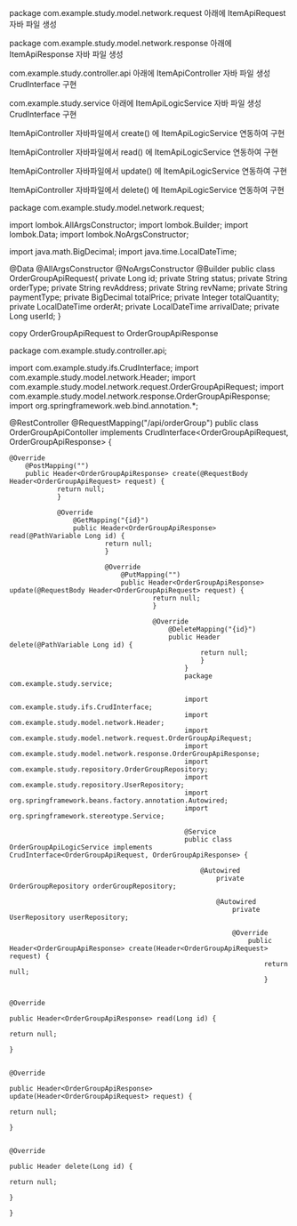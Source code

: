 package com.example.study.model.network.request 아래에 
ItemApiRequest 자바 파일 생성

package com.example.study.model.network.response 아래에
ItemApiResponse 자바 파일 생성

com.example.study.controller.api 아래에
ItemApiController 자바 파일 생성 CrudInterface 구현

com.example.study.service 아래에
ItemApiLogicService 자바 파일 생성 CrudInterface 구현

ItemApiController 자바파일에서 create() 에 ItemApiLogicService 연동하여 구현

ItemApiController 자바파일에서 read() 에 ItemApiLogicService 연동하여 구현

ItemApiController 자바파일에서 update() 에 ItemApiLogicService 연동하여 구현

ItemApiController 자바파일에서 delete() 에 ItemApiLogicService 연동하여 구현

package com.example.study.model.network.request;

import lombok.AllArgsConstructor;
import lombok.Builder;
import lombok.Data;
import lombok.NoArgsConstructor;

import java.math.BigDecimal;
import java.time.LocalDateTime;

@Data
@AllArgsConstructor
@NoArgsConstructor
@Builder
public class OrderGroupApiRequest{
   private Long id;
   private String status;
   private String orderType;
   private String revAddress;
   private String revName;
   private String paymentType;
   private BigDecimal totalPrice;
   private Integer totalQuantity;
   private LocalDateTime orderAt;
   private LocalDateTime arrivalDate;
   private Long userId;
 }

 copy OrderGroupApiRequest to OrderGroupApiResponse

package com.example.study.controller.api;

import com.example.study.ifs.CrudInterface;
import com.example.study.model.network.Header;
import com.example.study.model.network.request.OrderGroupApiRequest;
import com.example.study.model.network.response.OrderGroupApiResponse;
import org.springframework.web.bind.annotation.*;

@RestController
@RequestMapping("/api/orderGroup")
public class OrderGroupApiContoller implements CrudInterface<OrderGroupApiRequest, OrderGroupApiResponse> {

    @Override
        @PostMapping("")
	    public Header<OrderGroupApiResponse> create(@RequestBody Header<OrderGroupApiRequest> request) {
	            return null;
		        }

			    @Override
			        @GetMapping("{id}")
				    public Header<OrderGroupApiResponse> read(@PathVariable Long id) {
				            return null;
					        }

						    @Override
						        @PutMapping("")
							    public Header<OrderGroupApiResponse> update(@RequestBody Header<OrderGroupApiRequest> request) {
							            return null;
								        }

									    @Override
									        @DeleteMapping("{id}")
										    public Header delete(@PathVariable Long id) {
										            return null;
											        }
												}
												package com.example.study.service;

												import com.example.study.ifs.CrudInterface;
												import com.example.study.model.network.Header;
												import com.example.study.model.network.request.OrderGroupApiRequest;
												import com.example.study.model.network.response.OrderGroupApiResponse;
												import com.example.study.repository.OrderGroupRepository;
												import com.example.study.repository.UserRepository;
												import org.springframework.beans.factory.annotation.Autowired;
												import org.springframework.stereotype.Service;

												@Service
												public class OrderGroupApiLogicService implements CrudInterface<OrderGroupApiRequest, OrderGroupApiResponse> {

												    @Autowired
												        private OrderGroupRepository orderGroupRepository;

													    @Autowired
													        private UserRepository userRepository;

														    @Override
														        public Header<OrderGroupApiResponse> create(Header<OrderGroupApiRequest> request) {
															        return null;
																    }

																        @Override
																	    public Header<OrderGroupApiResponse> read(Long id) {
																	            return null;
																		        }

																			    @Override
																			        public Header<OrderGroupApiResponse> update(Header<OrderGroupApiRequest> request) {
																				        return null;
																					    }

																					        @Override
																						    public Header delete(Long id) {
																						            return null;
																							        }
																								}

